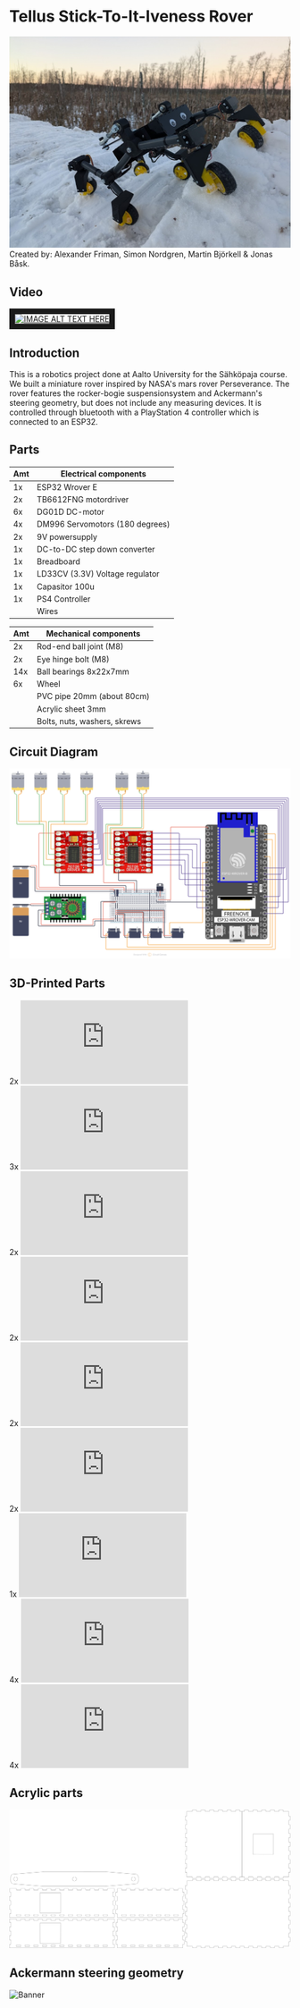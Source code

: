 # Tellus Stick-To-It-Iveness Rover
![Banner](https://github.com/alexanderfriman/mars-rover/blob/main/images/tellus_rover.jpg)
Created by: Alexander Friman, Simon Nordgren, Martin Björkell & Jonas Båsk.

## Video
<a href="http://www.youtube.com/watch?feature=player_embedded&v=wtrcZi1KN1w
" target="_blank"><img src="http://img.youtube.com/vi/wtrcZi1KN1w/0.jpg" 
alt="IMAGE ALT TEXT HERE" width="240" height="180" border="10" /></a>

## Introduction
This is a robotics project done at Aalto University for the Sähköpaja course. We built a miniature rover inspired by NASA's mars rover Perseverance. The rover features the rocker-bogie suspensionsystem and Ackermann's steering geometry, but does not include any measuring devices. It is controlled through bluetooth with a PlayStation 4 controller which is connected to an ESP32. 

## Parts
| Amt | Electrical components           |      
| --- | ------------------------------- |      
|  1x | ESP32 Wrover E                  |      
|  2x | TB6612FNG motordriver           |
|  6x | DG01D DC-motor                  |
|  4x | DM996 Servomotors (180 degrees) |
|  2x | 9V powersupply                  |
|  1x | DC-to-DC step down converter    |
|  1x | Breadboard                      |
|  1x | LD33CV (3.3V) Voltage regulator |
|  1x | Capasitor 100u                  |
|  1x | PS4 Controller                  |
|     | Wires                           |

| Amt | Mechanical components           |
| --- | ------------------------------- |
|  2x | Rod-end ball joint (M8)         |
|  2x | Eye hinge bolt (M8)             |
| 14x | Ball bearings 8x22x7mm          |
|  6x | Wheel                           |
|     | PVC pipe 20mm (about 80cm)      |
|     | Acrylic sheet 3mm               |
|     | Bolts, nuts, washers, skrews    |

## Circuit Diagram
![Banner](https://github.com/alexanderfriman/mars-rover/blob/main/images/Curcuit_Diagram.png)

## 3D-Printed Parts
2x ![back_servo.stl](https://github.com/alexanderfriman/mars-rover/blob/main/3D-parts/back_servo.stl)<br/>
3x ![box_connector.stl](https://github.com/alexanderfriman/mars-rover/blob/main/3D-parts/box_connector.stl)<br/>
2x ![front_servo.stl](https://github.com/alexanderfriman/mars-rover/blob/main/3D-parts/front_servo.stl)<br/>
2x ![leg_inside.stl](https://github.com/alexanderfriman/mars-rover/blob/main/3D-parts/leg_inside.stl)<br/>
2x ![leg_main.stl](https://github.com/alexanderfriman/mars-rover/blob/main/3D-parts/leg_main.stl)<br/>
2x ![leg_outside.stl](https://github.com/alexanderfriman/mars-rover/blob/main/3D-parts/leg_outside.stl)<br/>
1x ![middle_wheelpart.stl](https://github.com/alexanderfriman/mars-rover/blob/main/3D-parts/leg_inside.stl)<br/>
4x ![outer_wheelpart.stl](https://github.com/alexanderfriman/mars-rover/blob/main/3D-parts/leg_inside.stl)<br/>
4x ![servo_backside.stl](https://github.com/alexanderfriman/mars-rover/blob/main/3D-parts/servo_backside.stl)<br/>

## Acrylic parts
![Mars_Rover_Box.svg](https://github.com/alexanderfriman/mars-rover/blob/main/Mars_Rover_Box.svg)<br/>

## Ackermann steering geometry
![Banner](https://github.com/alexanderfriman/mars-rover/blob/main/images/Ackermann_steering.png)









